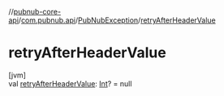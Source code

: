 //[pubnub-core-api](../../../index.md)/[com.pubnub.api](../index.md)/[PubNubException](index.md)/[retryAfterHeaderValue](retry-after-header-value.md)

# retryAfterHeaderValue

[jvm]\
val [retryAfterHeaderValue](retry-after-header-value.md): [Int](https://kotlinlang.org/api/latest/jvm/stdlib/kotlin/-int/index.html)? = null

